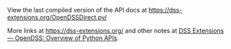 View the last compiled version of the API docs at https://dss-extensions.org/OpenDSSDirect.py/

More links at https://dss-extensions.org/ and other notes at [DSS Extensions — OpenDSS: Overview of Python APIs](https://github.com/dss-extensions/dss-extensions/blob/main/python_apis.md).
